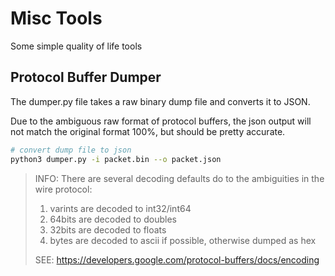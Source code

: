# Misc Tools
Some simple quality of life tools

## Protocol Buffer Dumper
The dumper.py file takes a raw binary dump file and converts it to JSON.

Due to the ambiguous raw format of protocol buffers, the json output will not match the original format 100%, but should be pretty accurate.

```bash
# convert dump file to json
python3 dumper.py -i packet.bin --o packet.json
```

> INFO: There are several decoding defaults do to the ambiguities in the wire protocol:
> 1. varints are decoded to int32/int64
> 1. 64bits are decoded to doubles
> 1. 32bits are decoded to floats
> 1. bytes are decoded to ascii if possible, otherwise dumped as hex
>
> SEE: https://developers.google.com/protocol-buffers/docs/encoding
